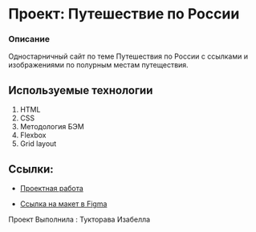 # Проект: Путешествие по России

### Описание
Одностарничный сайт по теме Путешествия по России с ссылками и изображениями по полурным местам путеществия.

## Используемые технологии
1. HTML
2. CSS
3. Методология БЭМ
4. Flexbox
5. Grid layout

## Ссылки:

* [Проектная работа](https://komarworld.github.io/russian-travel/index.html)

* [Ссылка на макет в Figma](https://www.figma.com/file/5S2WSbEFL6awjVWJ0NWL8Q/Sprint-3_-Russia-_-desktop-mobile?node-id=28503%3A0)

Проект Выполнила : Тукторава Изабелла